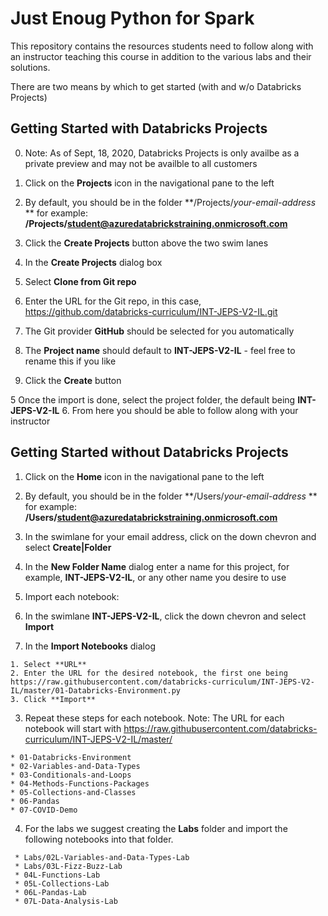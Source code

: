 # Just Enoug Python for Spark
This repository contains the resources students need to follow along with an instructor teaching this course in addition to the various labs and their solutions.

There are two means by which to get started (with and w/o Databricks Projects)

## Getting Started with Databricks Projects
0. Note: As of Sept, 18, 2020, Databricks Projects is only availbe as a private preview and may not be availble to all customers
1. Click on the **Projects** icon in the navigational pane to the left
2. By default, you should be in the folder **/Projects/*your-email-address* ** for example: **/Projects/student@azuredatabrickstraining.onmicrosoft.com**
3. Click the **Create Projects** button above the two swim lanes
4. In the **Create Projects** dialog box

  1. Select **Clone from Git repo**
  2. Enter the URL for the Git repo, in this case, https://github.com/databricks-curriculum/INT-JEPS-V2-IL.git
  3. The Git provider **GitHub** should be selected for you automatically
  4. The **Project name** should default to **INT-JEPS-V2-IL** - feel free to rename this if you like
  5. Click the **Create** button
    
5 Once the import is done, select the project folder, the default being **INT-JEPS-V2-IL**
6. From here you should be able to follow along with your instructor

## Getting Started without Databricks Projects
1. Click on the **Home** icon in the navigational pane to the left
2. By default, you should be in the folder **/Users/*your-email-address* ** for example: **/Users/student@azuredatabrickstraining.onmicrosoft.com**
3. In the swimlane for your email address, click on the down chevron and select **Create|Folder**
4. In the **New Folder Name** dialog enter a name for this project, for example, **INT-JEPS-V2-IL**, or any other name you desire to use
5. Import each notebook:

  1. In the swimlane **INT-JEPS-V2-IL**, click the down chevron and select **Import**
  2. In the **Import Notebooks** dialog
    
    1. Select **URL**
    2. Enter the URL for the desired notebook, the first one being https://raw.githubusercontent.com/databricks-curriculum/INT-JEPS-V2-IL/master/01-Databricks-Environment.py
    3. Click **Import**
        
  3. Repeat these steps for each notebook. Note: The URL for each notebook will start with https://raw.githubusercontent.com/databricks-curriculum/INT-JEPS-V2-IL/master/
    
    * 01-Databricks-Environment
    * 02-Variables-and-Data-Types
    * 03-Conditionals-and-Loops
    * 04-Methods-Functions-Packages
    * 05-Collections-and-Classes
    * 06-Pandas
    * 07-COVID-Demo
        
   4. For the labs we suggest creating the **Labs** folder and import the following notebooks into that folder.
     
     * Labs/02L-Variables-and-Data-Types-Lab
     * Labs/03L-Fizz-Buzz-Lab
     * 04L-Functions-Lab
     * 05L-Collections-Lab
     * 06L-Pandas-Lab
     * 07L-Data-Analysis-Lab
  
